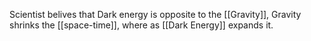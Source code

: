 Scientist belives that Dark energy is opposite to the [[Gravity]], Gravity shrinks the [[space-time]], where as [[Dark Energy]] expands it.